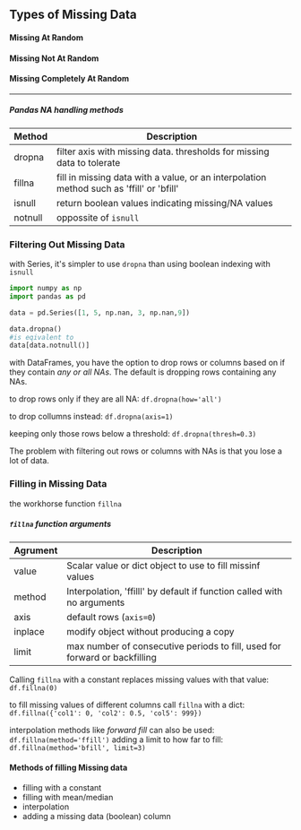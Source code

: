 
## Types of Missing Data
#### Missing At Random

#### Missing Not At Random

#### Missing Completely At Random

---

##### Pandas NA handling methods
|Method|Description|
|-|-|
|dropna|filter axis with missing data. thresholds for missing data to tolerate
|fillna|fill in missing data with a value, or an interpolation method such as 'ffill' or 'bfill'
|isnull|return boolean values indicating missing/NA values
|notnull|oppossite of `isnull`

### Filtering Out Missing Data
with Series, it's simpler to use `dropna` than using boolean indexing with `isnull`
```python
import numpy as np
import pandas as pd

data = pd.Series([1, 5, np.nan, 3, np.nan,9])

data.dropna()
#is eqivalent to
data[data.notnull()]
```

with DataFrames, you have the option to drop rows or columns based on if they contain _any or all NAs_. The default is dropping rows containing any NAs.

to drop rows only if they are all NA:
`df.dropna(how='all')`

to drop collumns instead:
`df.dropna(axis=1)`

keeping only those rows below a threshold:
`df.dropna(thresh=0.3)`

The problem with filtering out rows or columns with NAs is that you lose a lot of data.

### Filling in Missing Data

the workhorse function `fillna`
##### `fillna` function arguments
|Agrument|Description|
|-|-
|value| Scalar value or dict object to use to fill missinf values|
|method| Interpolation, 'ffilll' by default if function called with no arguments|
|axis|default rows (`axis=0`)|
|inplace|modify object without producing a copy|
|limit|max number of consecutive periods to fill, used for forward or backfilling

Calling `fillna` with a constant replaces missing values with that value:
`df.fillna(0)`

to fill missing values of different columns call `fillna` with a dict:
`df.fillna({'col1': 0, 'col2': 0.5, 'col5': 999})`

interpolation methods like _forward fill_ can also be used:
`df.fillna(method='ffill')`
adding a limit to how far to fill:
`df.fillna(method='bfill', limit=3)`

#### Methods of filling Missing data
- filling with a constant
- filling with mean/median
- interpolation
- adding a missing data (boolean) column

